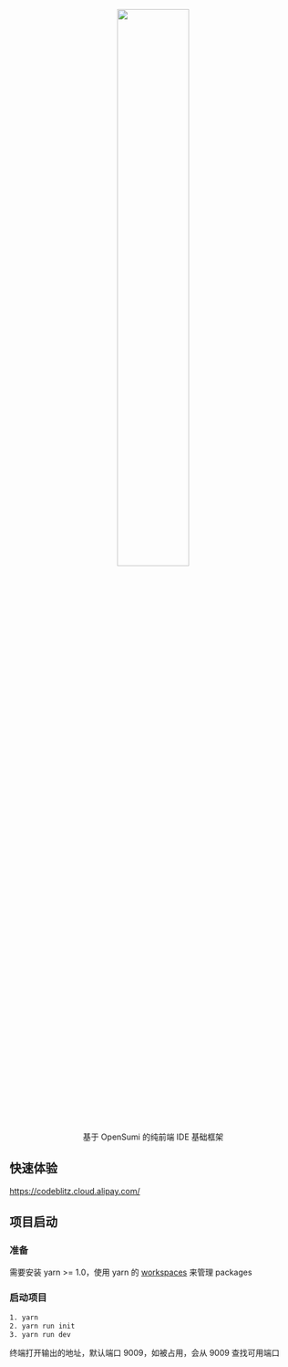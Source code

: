 <p align="center">
	<a href="https://github.com/opensumi/codeblitz"><img src="https://mdn.alipayobjects.com/huamei_htww6h/afts/img/A*niy4RJmlwuUAAAAAAAAAAAAADhl8AQ/original" width="50%" /></a>
</p>

<p align="center">基于 OpenSumi 的纯前端 IDE 基础框架</p>

## 快速体验
https://codeblitz.cloud.alipay.com/

## 项目启动
### 准备
需要安装 yarn >= 1.0，使用 yarn 的 [workspaces](https://classic.yarnpkg.com/en/docs/workspaces/) 来管理 packages

### 启动项目
```bash
1. yarn
2. yarn run init
3. yarn run dev
```
终端打开输出的地址，默认端口 9009，如被占用，会从 9009 查找可用端口
